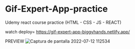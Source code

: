 # Gif-Expert-App-practice
Udemy react course practice (HTML - CSS - JS - REACT)

watch deploy= https://gif-expert-app-biggyhands.netlify.app/

PREVIEW
![Captura de pantalla 2022-07-12 112534](https://user-images.githubusercontent.com/96136484/178548129-3e7a1358-787f-4535-9f53-ced7e9b7127c.png)
